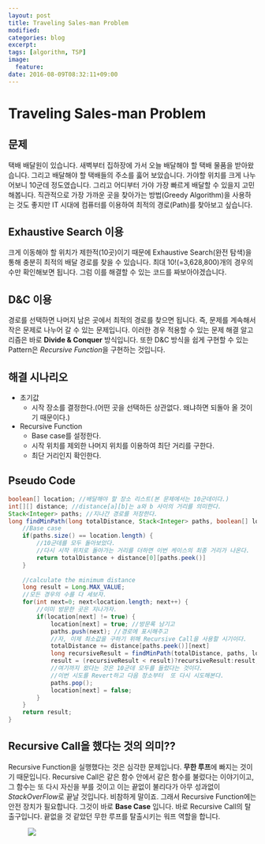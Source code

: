 ```yaml
---
layout: post
title: Traveling Sales-man Problem
modified:
categories: blog
excerpt:
tags: [algorithm, TSP]
image:
  feature:
date: 2016-08-09T08:32:11+09:00
---
```


# Traveling Sales-man Problem

## 문제
택배 배달원이 있습니다. 새벽부터 집하장에 가서 오늘 배달해야 할 택배 물품을 받아왔습니다. 그리고 배달해야 할 택배들의 주소를 훓어 보았습니다. 가야할 위치를 크게 나누어보니 10군데 정도였습니다. 그리고 어디부터 가야 가장 빠르게 배달할 수 있을지 고민해봅니다. 직관적으로 가장 가까운 곳을 찾아가는 방법(Greedy Algorithm)을 사용하는 것도 좋지만 IT 시대에 컴퓨터를 이용하여 최적의 경로(Path)를 찾아보고 싶습니다.

## Exhaustive Search 이용
크게 이동해야 할 위치가 제한적(10곳)이기 때문에 Exhaustive Search(완전 탐색)을 통해 충분히 최적의 배달 경로를 찾을 수 있습니다. 최대 10!(=3,628,800)개의 경우의 수만 확인해보면 됩니다. 그럼 이를 해결할 수 있는 코드를 짜보아야겠습니다.
 
## D&C 이용
경로를 선택하면 나머지 남은 곳에서 최적의 경로를 찾으면 됩니다. 즉, 문제를 계속해서 작은 문제로 나누어 갈 수 있는 문제입니다. 이러한 경우 적용할 수 있는 문제 해결 알고리즘은  바로  **Divide & Conquer** 방식입니다. 또한 D&C 방식을 쉽게 구현할 수 있는 Pattern은 *Recursive Function*을 구현하는 것입니다.

## 해결 시나리오
- 초기값
  - 시작 장소를 결정한다.(어떤 곳을 선택하든 상관없다. 왜냐하면 되돌아 올 것이기 때문이다.)
- Recursive Function
  - Base case를 설정한다.	
  - 시작 위치를 제외한 나머지 위치를 이용하여 최단 거리를 구한다.
  - 최단 거리인지 확인한다.

## Pseudo Code
~~~java
boolean[] location; //배달해야 할 장소 리스트(본 문제에서는 10군데이다.)
int[][] distance; //distance[a][b]는 a와 b 사이의 거리를 의미한다.
Stack<Integer> paths; //지나간 경로를 저장한다.
long findMinPath(long totalDistance, Stack<Integer> paths, boolean[] location) {
	//Base case
	if(paths.size() == location.length) {
		//10군데를 모두 돌아보았다.
		//다시 시작 위치로 돌아가는 거리를 더하면 이번 케이스의 최종 거리가 나온다.
		return totalDistance + distance[0][paths.peek()] 
	}
		
	//calculate the minimum distance
	long result = Long.MAX_VALUE;
	//모든 경우의 수를 다 세보자.
	for(int next=0; next<location.length; next++) {
		//이미 방문한 곳은 지나가자. 
		if(location[next] != true) { 
			location[next] = true; //방문록 남기고
			paths.push(next); //경로에 표시해주고
			//자, 이제 최소값을 구하기 위해 Recursive Call을 사용할 시기이다.
			totalDistance += distance[paths.peek()][next]
			long recursiveResult = findMinPath(totalDistance, paths, location)
			result = (recursiveResult < result)?recursiveResult:result;
			//여기까지 왔다는 것은 10군데 모두를 들렀다는 것이다.
			//이번 시도를 Revert하고 다음 장소부터  또 다시 시도해본다.
			paths.pop();
			location[next] = false;
		}		
	}
	return result;
}
~~~ 
 
## Recursive Call을 했다는 것의 의미??
Recursive Function을 실행했다는 것은 심각한 문제입니다. **무한 루프**에 빠지는 것이기 때문입니다. Recursive Call은 같은 함수 안에서 같은 함수를 불렀다는 이야기이고, 그 함수는 또 다시 자신을 부를 것이고 이는 끝없이 불리다가 아무 성과없이 *StackOverFlow*로 끝날 것입니다. 비참하게 말이죠.
그래서 Recursive Function에는 안전 장치가 필요합니다. 그것이 바로 **Base Case** 입니다. 바로 Recursive Call의 탈출구입니다. 끝없을 것 같았던 무한 루프를 탈출시키는 워프 역할을 합니다.
<figure>
    <a href="http://www.popsci.com/sites/popsci.com/files/styles/large_1x_/public/import/2013/images/2013/03/thwarpdrive_980.jpg?itok=eu3bZABd"><img src="http://www.popsci.com/sites/popsci.com/files/styles/large_1x_/public/import/2013/images/2013/03/thwarpdrive_980.jpg?itok=eu3bZABd"></a>
    <caption></caption>
</figure>
